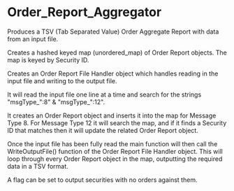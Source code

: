 # Order_Report_Aggregator
Produces a TSV (Tab Separated Value) Order Aggregate Report with data from an input file.

Creates a hashed keyed map (unordered_map) of Order Report objects. The map is keyed by Security ID.

Creates an Order Report File Handler object which handles reading in the input file and writing to the output file.

It will read the input file one line at a time and search for the strings "msgType_":8" & "msgType_":12".

It creates an Order Report object and inserts it into the map for Message Type 8. For Message Type 12 it will search the map, and if it finds a Security ID that matches then it will update the related Order Report object.

Once the input file has been fully read the main function will then call the WriteOutputFile() function of the Order Report File Handler object. This will loop through every Order Report object in the map, outputting the required data in a TSV format.

A flag can be set to output securities with no orders against them.
